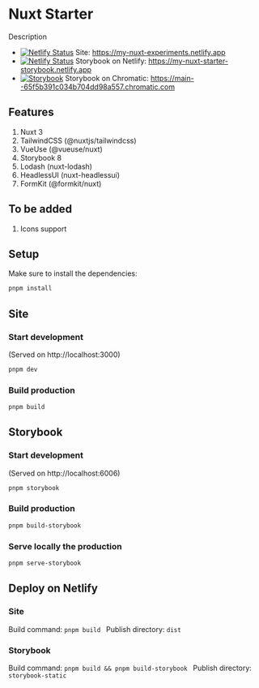 # Nuxt Starter

Description

- [![Netlify Status](https://api.netlify.com/api/v1/badges/4360c956-7cd2-44f1-aad8-33088c8d3637/deploy-status)](https://app.netlify.com/sites/my-nuxt-experiments/deploys) Site: https://my-nuxt-experiments.netlify.app
- [![Netlify Status](https://api.netlify.com/api/v1/badges/4613b090-beaf-46a6-849d-bee5a39deeb9/deploy-status)](https://app.netlify.com/sites/my-nuxt-starter-storybook/deploys) Storybook on Netlify: https://my-nuxt-starter-storybook.netlify.app
- [![Storybook](https://cdn.jsdelivr.net/gh/storybookjs/brand@main/badge/badge-storybook.svg)](https://main--65f5b391c034b704dd98a557.chromatic.com) Storybook on Chromatic: https://main--65f5b391c034b704dd98a557.chromatic.com

## Features

1. Nuxt 3
2. TailwindCSS (@nuxtjs/tailwindcss)
3. VueUse (@vueuse/nuxt)
4. Storybook 8
5. Lodash (nuxt-lodash)
6. HeadlessUI (nuxt-headlessui)
7. FormKit (@formkit/nuxt)

## To be added

1. Icons support

## Setup

Make sure to install the dependencies:

```bash
pnpm install
```

## Site

### Start development

(Served on http://localhost:3000)

```bash
pnpm dev
```

### Build production

```bash
pnpm build
```

## Storybook

### Start development

(Served on http://localhost:6006)

```bash
pnpm storybook
```

### Build production

```bash
pnpm build-storybook
```

### Serve locally the production

```bash
pnpm serve-storybook
```

## Deploy on Netlify

### Site

Build command: `pnpm build
`
Publish directory: `dist
`

### Storybook

Build command: `pnpm build && pnpm build-storybook
`
Publish directory: `storybook-static
`
